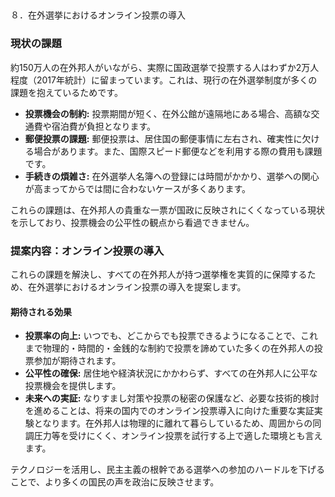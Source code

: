 ##
８．在外選挙におけるオンライン投票の導入

### 現状の課題
約150万人の在外邦人がいながら、実際に国政選挙で投票する人はわずか2万人程度（2017年統計）に留まっています。これは、現行の在外選挙制度が多くの課題を抱えているためです。
*   **投票機会の制約:** 投票期間が短く、在外公館が遠隔地にある場合、高額な交通費や宿泊費が負担となります。
*   **郵便投票の課題:** 郵便投票は、居住国の郵便事情に左右され、確実性に欠ける場合があります。また、国際スピード郵便などを利用する際の費用も課題です。
*   **手続きの煩雑さ:** 在外選挙人名簿への登録には時間がかかり、選挙への関心が高まってからでは間に合わないケースが多くあります。

これらの課題は、在外邦人の貴重な一票が国政に反映されにくくなっている現状を示しており、投票機会の公平性の観点から看過できません。

### 提案内容：オンライン投票の導入
これらの課題を解決し、すべての在外邦人が持つ選挙権を実質的に保障するため、在外選挙におけるオンライン投票の導入を提案します。

#### 期待される効果
*   **投票率の向上:** いつでも、どこからでも投票できるようになることで、これまで物理的・時間的・金銭的な制約で投票を諦めていた多くの在外邦人の投票参加が期待されます。
*   **公平性の確保:** 居住地や経済状況にかかわらず、すべての在外邦人に公平な投票機会を提供します。
*   **未来への実証:** なりすまし対策や投票の秘密の保護など、必要な技術的検討を進めることは、将来の国内でのオンライン投票導入に向けた重要な実証実験となります。在外邦人は物理的に離れて暮らしているため、周囲からの同調圧力等を受けにくく、オンライン投票を試行する上で適した環境とも言えます。

テクノロジーを活用し、民主主義の根幹である選挙への参加のハードルを下げることで、より多くの国民の声を政治に反映させます。